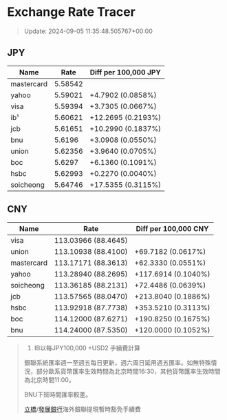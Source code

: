# Exchange Rate Tracer

> Update: 2024-09-05 11:35:48.505767+00:00

## JPY

| Name       |    Rate | Diff per 100,000 JPY   |
|------------|---------|------------------------|
| mastercard | 5.58542 |                        |
| yahoo      | 5.59021 | +4.7902 (0.0858%)      |
| visa       | 5.59394 | +3.7305 (0.0667%)      |
| ib¹        | 5.60621 | +12.2695 (0.2193%)     |
| jcb        | 5.61651 | +10.2990 (0.1837%)     |
| bnu        | 5.6196  | +3.0908 (0.0550%)      |
| union      | 5.62356 | +3.9640 (0.0705%)      |
| boc        | 5.6297  | +6.1360 (0.1091%)      |
| hsbc       | 5.62993 | +0.2270 (0.0040%)      |
| soicheong  | 5.64746 | +17.5355 (0.3115%)     |

## CNY

| Name       | Rate                | Diff per 100,000 CNY   |
|------------|---------------------|------------------------|
| visa       | 113.03966	(88.4645) |                        |
| union      | 113.10938	(88.4100) | +69.7182 (0.0617%)     |
| mastercard | 113.17171	(88.3613) | +62.3330 (0.0551%)     |
| yahoo      | 113.28940	(88.2695) | +117.6914 (0.1040%)    |
| soicheong  | 113.36185	(88.2131) | +72.4486 (0.0639%)     |
| jcb        | 113.57565	(88.0470) | +213.8040 (0.1886%)    |
| hsbc       | 113.92918	(87.7738) | +353.5210 (0.3113%)    |
| boc        | 114.12000	(87.6271) | +190.8250 (0.1675%)    |
| bnu        | 114.24000	(87.5350) | +120.0000 (0.1052%)    |


> 1. IB以每JPY100,000 +USD2 手續費計算
>
> 銀聯系統匯率週一至週五每日更新，週六周日延用週五匯率。如無特殊情況，部分歐系貨幣匯率生效時間為北京時間16:30，其他貨幣匯率生效時間為北京時間11:00。
>
> BNU下班時間匯率較差。
>
> [立橋](https://www.wlbank.com.mo/uploads/ueditor/file/20181211/1544536513900230.pdf)/[發展銀行](https://www.mdb.com.mo/Service_Charges_20230728.pdf)海外銀聯提現暫時豁免手續費

